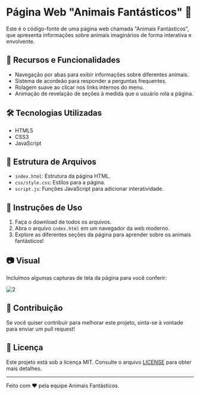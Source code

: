 # Página Web "Animais Fantásticos" 🦄

Este é o código-fonte de uma página web chamada "Animais Fantásticos", que apresenta informações sobre animais imaginários de forma interativa e envolvente.

## 🚀 Recursos e Funcionalidades

- Navegação por abas para exibir informações sobre diferentes animais.
- Sistema de acordeão para responder a perguntas frequentes.
- Rolagem suave ao clicar nos links internos do menu.
- Animação de revelação de seções à medida que o usuário rola a página.

## 🛠️ Tecnologias Utilizadas

- HTML5
- CSS3
- JavaScript

## 📁 Estrutura de Arquivos

- `index.html`: Estrutura da página HTML.
- `css/style.css`: Estilos para a página.
- `script.js`: Funções JavaScript para adicionar interatividade.

## 🚀 Instruções de Uso

1. Faça o download de todos os arquivos.
2. Abra o arquivo `index.html` em um navegador da web moderno.
3. Explore as diferentes seções da página para aprender sobre os animais fantásticos!

## 📷 Visual

Incluímos algumas capturas de tela da página para você conferir:

![2](https://ibb.co/xswsZKV)

## 📝 Contribuição

Se você quiser contribuir para melhorar este projeto, sinta-se à vontade para enviar um pull request!

## 📄 Licença

Este projeto está sob a licença MIT. Consulte o arquivo [LICENSE](LICENSE) para obter mais detalhes.

---

Feito com ❤️ pela equipe Animais Fantásticos.
